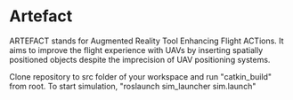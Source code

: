 # Artefact

ARTEFACT stands for Augmented Reality Tool Enhancing Flight ACTions.
It aims to improve the flight experience with UAVs by inserting  spatially positioned objects despite the imprecision of UAV positioning systems.

Clone repository to src folder of your workspace and run "catkin_build" from root. To start simulation, "roslaunch sim_launcher sim.launch"
